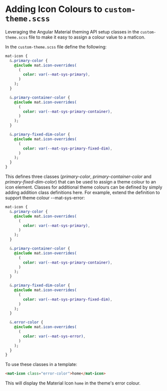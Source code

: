# Adding Icon Colours to `custom-theme.scss`

Leveraging the Angular Material theming API setup classes in the `custom-theme.scss` file to make it easy to assign a colour value to a matIcon.

In the `custom-theme.scss` file define the following:

```sass
mat-icon {
  &.primary-color {
    @include mat.icon-overrides(
      (
        color: var(--mat-sys-primary),
      )
    );
  }

  &.primary-container-color {
    @include mat.icon-overrides(
      (
        color: var(--mat-sys-primary-container),
      )
    );
  }

  &.primary-fixed-dim-color {
    @include mat.icon-overrides(
      (
        color: var(--mat-sys-primary-fixed-dim),
      )
    );
  }
}
```

This defines three classes (_primary-color_, _primary-container-color_ and _primary-fixed-dim-color_) that can be used to assign a theme colour to an icon element. Classes for additional theme colours can be defined by simply adding addition class definitions here. For example, extend the definition to support theme colour --mat-sys-error:

```sass
mat-icon {
  &.primary-color {
    @include mat.icon-overrides(
      (
        color: var(--mat-sys-primary),
      )
    );
  }

  &.primary-container-color {
    @include mat.icon-overrides(
      (
        color: var(--mat-sys-primary-container),
      )
    );
  }

  &.primary-fixed-dim-color {
    @include mat.icon-overrides(
      (
        color: var(--mat-sys-primary-fixed-dim),
      )
    );
  }

  &.error-color {
    @include mat.icon-overrides(
      (
        color: var(--mat-sys-error),
      )
    );
  }
}
```

To use these classes in a template:

```html
<mat-icon class="error-color">home</mat-icon>
```

This will display the Material Icon `home` in the theme's error colour.
